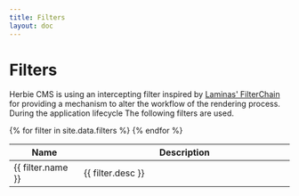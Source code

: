 ```yaml
---
title: Filters
layout: doc
---
```


# Filters


Herbie CMS is using an intercepting filter inspired by [Laminas' FilterChain](https://docs.laminas.dev/laminas-filter/filter-chains/) for providing a mechanism to alter the workflow of the rendering process.
During the application lifecycle The following filters are used.

<table class="pure-table pure-table-horizontal" width="100%">
    <thead>
    <tr>
        <th width="25%">Name</th>
        <th width="75%">Description</th>
    </tr>
    </thead>
    {% for filter in site.data.filters %}
    <tr>
        <td>{{ filter.name }}</td>
        <td>{{ filter.desc }}</td>
    </tr>
    {% endfor %}
</table>
